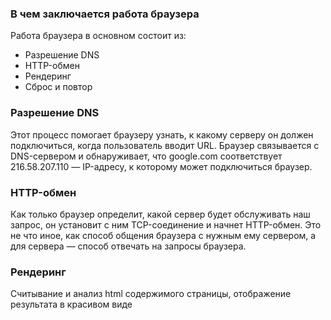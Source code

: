 ### В чем заключается работа браузера
Работа браузера в основном состоит из:

- Разрешение DNS
- HTTP-обмен
- Рендеринг
- Сброс и повтор

### Разрешение DNS

Этот процесс помогает браузеру узнать, к какому серверу он должен подключиться, 
когда пользователь вводит URL. Браузер связывается с DNS-сервером и обнаруживает, 
что google.com соответствует 216.58.207.110 — IP-адресу, к которому может подключиться браузер.

### HTTP-обмен

Как только браузер определит, какой сервер будет обслуживать наш запрос, он установит с ним TCP-соединение
и начнет HTTP-обмен. Это не что иное, как способ общения браузера с нужным ему сервером, а для сервера — способ отвечать на запросы браузера.

### Рендеринг

Считывание и анализ html содержимого страницы, отображение результата в красивом виде



